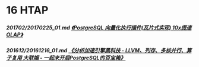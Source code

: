 # 16 HTAP
##### 201702/20170225_01.md   [《PostgreSQL 向量化执行插件(瓦片式实现) 10x提速OLAP》](../201702/20170225_01.md)  
##### 201612/20161216_01.md   [《分析加速引擎黑科技 - LLVM、列存、多核并行、算子复用 大联姻 - 一起来开启PostgreSQL的百宝箱》](../201612/20161216_01.md)  
